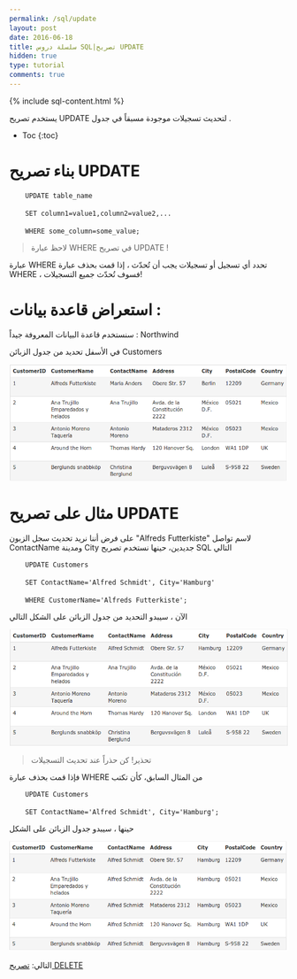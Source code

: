 ```yaml
---
permalink: /sql/update
layout: post
date: 2016-06-18
title: سلسلة دروس SQL|تصريح UPDATE
hidden: true
type: tutorial
comments: true
---
```


{% include sql-content.html %}


يستخدم تصريح UPDATE لتحديث تسجيلات موجودة مسبقاً في جدول .


* Toc
{:toc}

# بناء تصريح UPDATE


		UPDATE table_name

		SET column1=value1,column2=value2,...

		WHERE some_column=some_value;


> لاحظ عبارة WHERE في تصريح UPDATE !

عبارة WHERE تحدد أي تسجيل أو تسجيلات يجب أن تُحدّث ، إذا قمت بحذف عبارة WHERE ، فسوف تُحدّث جميع التسجيلات! 


# استعراض قاعدة بيانات :



سنستخدم قاعدة البيانات المعروفة جيداً : Northwind


في الأسفل تحديد من جدول الزبائن Customers

![customers](/assets/customers.png)

# مثال على تصريح UPDATE


على فرض أننا نريد تحديث سجل الزبون "Alfreds Futterkiste" لاسم تواصل ContactName ومدينة City جديدين، حينها نستخدم تصريح SQL التالي


		UPDATE Customers

		SET ContactName='Alfred Schmidt', City='Hamburg'

		WHERE CustomerName='Alfreds Futterkiste';

الآن ، سيبدو التحديد من جدول الزبائن على الشكل التالي

![customers3](/assets/customers3.png)

> تحذير! كن حذراً عند تحديث التسجيلات

 فإذا قمت بحذف عبارة WHERE من المثال السابق، كأن تكتب


		UPDATE Customers

		SET ContactName='Alfred Schmidt', City='Hamburg';

حينها ،  سيبدو جدول الزبائن على الشكل

![customers4](/assets/customers4.png)

التالي: [تصريح DELETE](delete)
